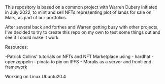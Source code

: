 This repository is based on a common project with Warren Dubery initiated in July 2022, to mint and sell NFTs representing plot of lands for sale on Mars, as part of our portfolios.

After several back and forthes and Warren getting busy with other projects, I've decided to try to create this repo on my own to test some things out and see if I could make it work.

Resources:

-Patrick Collins' tutorials on NFTs and NFT Marketplace using - hardhat - openzeppelin - pinata to pin on IPFS - Moralis as a server and front-end framework

Working on Linux Ubuntu20.4
